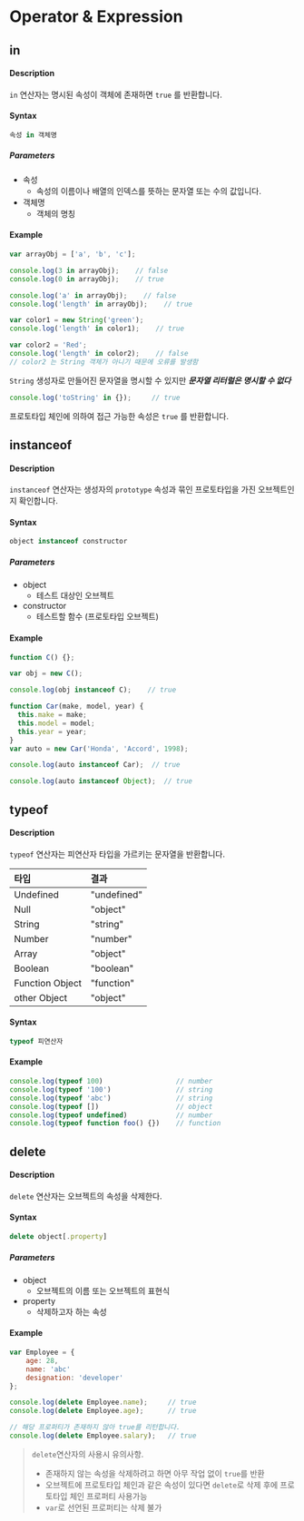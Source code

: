 # Operator & Expression

## in

#### Description

`in` 연산자는 명시된 속성이 객체에 존재하면 `true` 를 반환합니다.

#### Syntax

```javascript
속성 in 객체명
```

##### Parameters 

* 속성
  * 속성의 이름이나 배열의 인덱스를 뜻하는 문자열 또는 수의 값입니다.
* 객체명
  * 객체의 명칭

#### Example 

```javascript
var arrayObj = ['a', 'b', 'c'];

console.log(3 in arrayObj);    // false
console.log(0 in arrayObj);    // true

console.log('a' in arrayObj);    // false
console.log('length' in arrayObj);    // true
```

```javascript
var color1 = new String('green');
console.log('length' in color1);    // true

var color2 = 'Red';
console.log('length' in color2);    // false
// color2 는 String 객체가 아니기 때문에 오류를 발생함
```

`String` 생성자로 만들어진 문자열을 명시할 수 있지만 _**문자열 리터럴은 명시할 수 없다**_

```javascript
console.log('toString' in {});     // true
```

프로토타입 체인에 의하여 접근 가능한 속성은 `true` 를 반환합니다.

## instanceof

#### Description

`instanceof` 연산자는 생성자의 `prototype` 속성과 묶인 프로토타입을 가진 오브젝트인지 확인합니다.

#### Syntax

```javascript
object instanceof constructor
```

##### Parameters

* object
  * 테스트 대상인 오브젝트
* constructor
  * 테스트할 함수 \(프로토타입 오브젝트\)

#### Example

```javascript
function C() {};

var obj = new C();

console.log(obj instanceof C);    // true
```

```javascript
function Car(make, model, year) {
  this.make = make;
  this.model = model;
  this.year = year;
}
var auto = new Car('Honda', 'Accord', 1998);

console.log(auto instanceof Car);  // true

console.log(auto instanceof Object);  // true
```

## typeof

#### Description

`typeof` 연산자는 피연산자 타입을 가르키는 문자열을 반환합니다.

| 타입 | 결과 |
| :--- | :--- |
| Undefined | "undefined" |
| Null | "object" |
| String | "string" |
| Number | "number" |
| Array | "object" |
| Boolean | "boolean" |
| Function Object | "function" |
| other Object | "object" |

#### Syntax

```javascript
typeof 피연산자
```

#### Example

```javascript
console.log(typeof 100)                  // number
console.log(typeof '100')                // string
console.log(typeof 'abc')                // string
console.log(typeof [])                   // object
console.log(typeof undefined)            // number
console.log(typeof function foo() {})    // function
```

## delete

#### Description

`delete` 연산자는 오브젝트의 속성을 삭제한다.

#### Syntax

```javascript
delete object[.property]
```

##### Parameters

* object
  * 오브젝트의 이름 또는 오브젝트의 표현식
* property
  * 삭제하고자 하는 속성

#### Example

```javascript
var Employee = {
    age: 28, 
    name: 'abc'
    designation: 'developer'
};

console.log(delete Employee.name);     // true
console.log(delete Employee.age);      // true

// 해당 프로퍼티가 존재하지 않아 true를 리턴합니다.
console.log(delete Employee.salary);   // true
```

> `delete`연산자의 사용시 유의사항.
>
> * 존재하지 않는 속성을 삭제하려고 하면 아무 작업 없이 `true`를 반환
> * 오브젝트에 프로토타입 체인과 같은 속성이 있다면 `delete`로 삭제 후에 프로토타입 체인 프로퍼티 사용가능
> * `var`로 선언된 프로퍼티는 삭제 불가